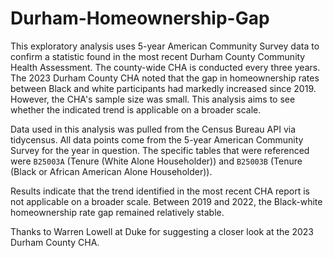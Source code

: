 # Durham-Homeownership-Gap

This exploratory analysis uses 5-year American Community Survey data to confirm a statistic found in the most recent Durham County Community Health Assessment. The county-wide CHA is conducted every three years. The 2023 Durham County CHA noted that the gap in homeownership rates between Black and white participants had markedly increased since 2019. However, the CHA's sample size was small. This analysis aims to see whether the indicated trend is applicable on a broader scale. 

Data used in this analysis was pulled from the Census Bureau API via tidycensus. All data points come from the 5-year American Community Survey for the year in question. The specific tables that were referenced were `B25003A` (Tenure (White Alone Householder)) and `B25003B` (Tenure (Black or African American Alone Householder)).

Results indicate that the trend identified in the most recent CHA report is not applicable on a broader scale. Between 2019 and 2022, the Black-white homeownership rate gap remained relatively stable.

Thanks to Warren Lowell at Duke for suggesting a closer look at the 2023 Durham County CHA.
